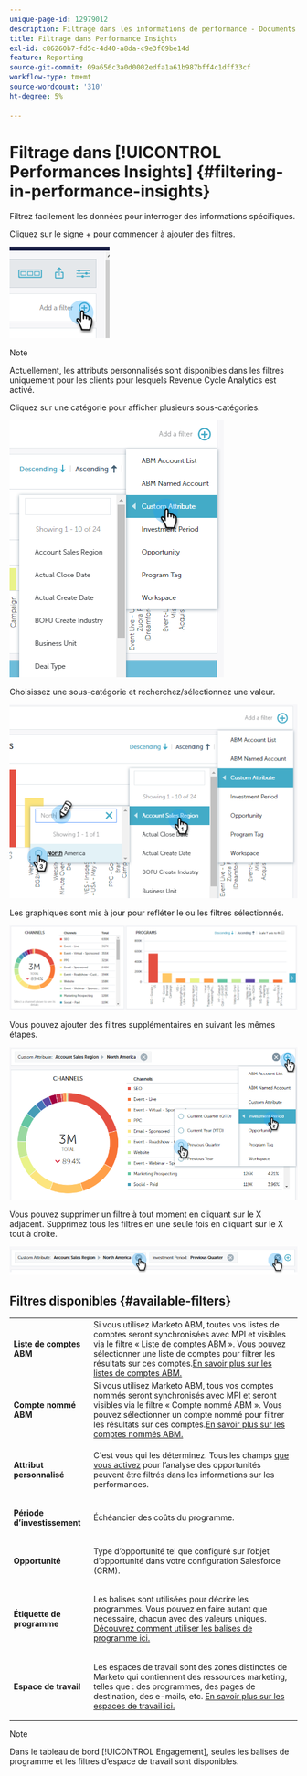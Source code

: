 ```yaml
---
unique-page-id: 12979012
description: Filtrage dans les informations de performance - Documents Marketo - Documentation du produit
title: Filtrage dans Performance Insights
exl-id: c86260b7-fd5c-4d40-a8da-c9e3f09be14d
feature: Reporting
source-git-commit: 09a656c3a0d0002edfa1a61b987bff4c1dff33cf
workflow-type: tm+mt
source-wordcount: '310'
ht-degree: 5%

---
```


# Filtrage dans [!UICONTROL Performances Insights] {#filtering-in-performance-insights}

Filtrez facilement les données pour interroger des informations spécifiques.

Cliquez sur le signe + pour commencer à ajouter des filtres.

![](assets/1-1.png)

>[!NOTE]
>
>Actuellement, les attributs personnalisés sont disponibles dans les filtres uniquement pour les clients pour lesquels Revenue Cycle Analytics est activé.

Cliquez sur une catégorie pour afficher plusieurs sous-catégories.

![](assets/two-1.png)

Choisissez une sous-catégorie et recherchez/sélectionnez une valeur.

![](assets/three.png)

Les graphiques sont mis à jour pour refléter le ou les filtres sélectionnés.

![](assets/four-1.png)

Vous pouvez ajouter des filtres supplémentaires en suivant les mêmes étapes.

![](assets/five.png)

Vous pouvez supprimer un filtre à tout moment en cliquant sur le X adjacent. Supprimez tous les filtres en une seule fois en cliquant sur le X tout à droite.

![](assets/6-2.png)

## Filtres disponibles {#available-filters}

<table>
 <tbody>
  <tr>
   <td colspan="1"><strong><span class="uicontrol">Liste de comptes ABM</span></strong></td>
   <td colspan="1">Si vous utilisez Marketo ABM, toutes vos listes de comptes seront synchronisées avec MPI et visibles via le filtre « Liste de comptes ABM ». Vous pouvez sélectionner une liste de comptes pour filtrer les résultats sur ces comptes.<a href="https://docs.marketo.com/display/public/DOCS/Account-Based+Web+Marketing+with+ABM" rel="nofollow">En savoir plus sur les listes de comptes ABM.</a></td>
  </tr>
  <tr>
   <td colspan="1"><strong><span class="uicontrol">Compte nommé ABM</span></strong></td>
   <td colspan="1">Si vous utilisez Marketo ABM, tous vos comptes nommés seront synchronisés avec MPI et seront visibles via le filtre « Compte nommé ABM ». Vous pouvez sélectionner un compte nommé pour filtrer les résultats sur ces comptes.<a href="https://docs.marketo.com/x/eaCt" rel="nofollow">En savoir plus sur les comptes nommés ABM.</a></td>
  </tr>
  <tr>
   <td colspan="1"><strong><span class="uicontrol">Attribut personnalisé</span></strong></td>
   <td colspan="1"><p>C'est vous qui les déterminez. Tous les champs <a href="/help/marketo/product-docs/reporting/revenue-cycle-analytics/revenue-tools/enabling-custom-field-sync-for-revenue-cycle-analytics.md" rel="nofollow">que vous activez</a> pour l’analyse des opportunités peuvent être filtrés dans les informations sur les performances.</p></td>
  </tr>
  <tr>
   <td colspan="1"><p><strong><span class="uicontrol">Période d’investissement</span></strong></p></td>
   <td colspan="1"><p>Échéancier des coûts du programme.</p></td>
  </tr>
  <tr>
   <td colspan="1"><p><strong><span class="uicontrol">Opportunité</span></strong></p></td>
   <td colspan="1"><p>Type d’opportunité tel que configuré sur l’objet d’opportunité dans votre configuration Salesforce (CRM).</p></td>
  </tr>
  <tr>
   <td><p><strong><span class="uicontrol">Étiquette de programme</span></strong></p></td>
   <td><p>Les balises sont utilisées pour décrire les programmes. Vous pouvez en faire autant que nécessaire, chacun avec des valeurs uniques. <a href="/help/marketo/product-docs/administration/tags/create-a-new-program-tag-and-tag-values.md" rel="nofollow">Découvrez comment utiliser les balises de programme ici.</a></p></td>
  </tr>
  <tr>
   <td><strong><span class="uicontrol">Espace de travail</span></strong></td>
   <td><p>Les espaces de travail sont des zones distinctes de Marketo qui contiennent des ressources marketing, telles que : des programmes, des pages de destination, des e-mails, etc. <a href="/help/marketo/product-docs/administration/workspaces-and-person-partitions/understanding-workspaces-and-person-partitions.md" rel="nofollow">En savoir plus sur les espaces de travail ici.</a></p></td>
  </tr>
 </tbody>
</table>

>[!NOTE]
>
>Dans le tableau de bord [!UICONTROL Engagement], seules les balises de programme et les filtres d’espace de travail sont disponibles.
